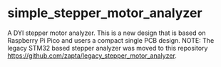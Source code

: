 # simple_stepper_motor_analyzer
A DYI stepper motor analyzer. This is a new design that is based on Raspberry Pi Pico and users a compact single PCB design.  NOTE: The legacy STM32 based stepper analyzer was moved to this repository https://github.com/zapta/legacy_stepper_motor_analyzer.
